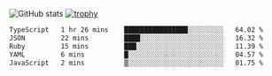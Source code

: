 ![GitHub stats](https://github-readme-stats.vercel.app/api?username=ksk001100&show_icons=true&theme=tokyonight)
[![trophy](https://github-profile-trophy.vercel.app/?username=ksk001100&theme=onedark)](https://github.com/ryo-ma/github-profile-trophy)

<!--START_SECTION:waka-->

```txt
TypeScript   1 hr 26 mins    ████████████████░░░░░░░░░   64.02 %
JSON         22 mins         ████░░░░░░░░░░░░░░░░░░░░░   16.32 %
Ruby         15 mins         ███░░░░░░░░░░░░░░░░░░░░░░   11.39 %
YAML         6 mins          █░░░░░░░░░░░░░░░░░░░░░░░░   04.57 %
JavaScript   2 mins          ▒░░░░░░░░░░░░░░░░░░░░░░░░   01.75 %
```

<!--END_SECTION:waka-->
